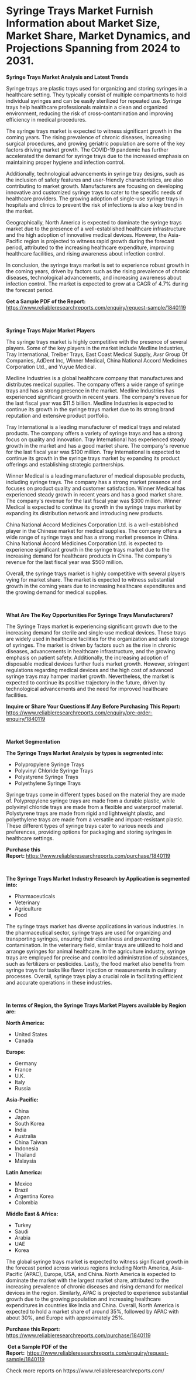 <p><h1>Syringe Trays Market Furnish Information about Market Size, Market Share, Market Dynamics, and Projections Spanning from 2024 to 2031.</h1></p><p><strong>Syringe Trays Market Analysis and Latest Trends</strong></p>
<p><p>Syringe trays are plastic trays used for organizing and storing syringes in a healthcare setting. They typically consist of multiple compartments to hold individual syringes and can be easily sterilized for repeated use. Syringe trays help healthcare professionals maintain a clean and organized environment, reducing the risk of cross-contamination and improving efficiency in medical procedures.</p><p>The syringe trays market is expected to witness significant growth in the coming years. The rising prevalence of chronic diseases, increasing surgical procedures, and growing geriatric population are some of the key factors driving market growth. The COVID-19 pandemic has further accelerated the demand for syringe trays due to the increased emphasis on maintaining proper hygiene and infection control.</p><p>Additionally, technological advancements in syringe tray designs, such as the inclusion of safety features and user-friendly characteristics, are also contributing to market growth. Manufacturers are focusing on developing innovative and customized syringe trays to cater to the specific needs of healthcare providers. The growing adoption of single-use syringe trays in hospitals and clinics to prevent the risk of infections is also a key trend in the market.</p><p>Geographically, North America is expected to dominate the syringe trays market due to the presence of a well-established healthcare infrastructure and the high adoption of innovative medical devices. However, the Asia-Pacific region is projected to witness rapid growth during the forecast period, attributed to the increasing healthcare expenditure, improving healthcare facilities, and rising awareness about infection control.</p><p>In conclusion, the syringe trays market is set to experience robust growth in the coming years, driven by factors such as the rising prevalence of chronic diseases, technological advancements, and increasing awareness about infection control. The market is expected to grow at a CAGR of 4.7% during the forecast period.</p></p>
<p><strong>Get a Sample PDF of the Report:&nbsp;</strong> <a href="https://www.reliableresearchreports.com/enquiry/request-sample/1840119">https://www.reliableresearchreports.com/enquiry/request-sample/1840119</a></p>
<p>&nbsp;</p>
<p><strong>Syringe Trays Major Market Players</strong></p>
<p><p>The syringe trays market is highly competitive with the presence of several players. Some of the key players in the market include Medline Industries, Tray International, Treiber Trays, East Coast Medical Supply, Avsr Group Of Companies, AdDent Inc, Winner Medical, China National Accord Medicines Corporation Ltd., and Yuyue Medical.</p><p>Medline Industries is a global healthcare company that manufactures and distributes medical supplies. The company offers a wide range of syringe trays and has a strong presence in the market. Medline Industries has experienced significant growth in recent years. The company's revenue for the last fiscal year was $11.5 billion. Medline Industries is expected to continue its growth in the syringe trays market due to its strong brand reputation and extensive product portfolio.</p><p>Tray International is a leading manufacturer of medical trays and related products. The company offers a variety of syringe trays and has a strong focus on quality and innovation. Tray International has experienced steady growth in the market and has a good market share. The company's revenue for the last fiscal year was $100 million. Tray International is expected to continue its growth in the syringe trays market by expanding its product offerings and establishing strategic partnerships.</p><p>Winner Medical is a leading manufacturer of medical disposable products, including syringe trays. The company has a strong market presence and focuses on product quality and customer satisfaction. Winner Medical has experienced steady growth in recent years and has a good market share. The company's revenue for the last fiscal year was $300 million. Winner Medical is expected to continue its growth in the syringe trays market by expanding its distribution network and introducing new products.</p><p>China National Accord Medicines Corporation Ltd. is a well-established player in the Chinese market for medical supplies. The company offers a wide range of syringe trays and has a strong market presence in China. China National Accord Medicines Corporation Ltd. is expected to experience significant growth in the syringe trays market due to the increasing demand for healthcare products in China. The company's revenue for the last fiscal year was $500 million.</p><p>Overall, the syringe trays market is highly competitive with several players vying for market share. The market is expected to witness substantial growth in the coming years due to increasing healthcare expenditures and the growing demand for medical supplies.</p></p>
<p>&nbsp;</p>
<p><strong>What Are The Key Opportunities For Syringe Trays Manufacturers?</strong></p>
<p><p>The Syringe Trays market is experiencing significant growth due to the increasing demand for sterile and single-use medical devices. These trays are widely used in healthcare facilities for the organization and safe storage of syringes. The market is driven by factors such as the rise in chronic diseases, advancements in healthcare infrastructure, and the growing emphasis on patient safety. Additionally, the increasing adoption of disposable medical devices further fuels market growth. However, stringent regulations regarding medical devices and the high cost of advanced syringe trays may hamper market growth. Nevertheless, the market is expected to continue its positive trajectory in the future, driven by technological advancements and the need for improved healthcare facilities.</p></p>
<p><strong>Inquire or Share Your Questions If Any Before Purchasing This Report:</strong> <a href="https://www.reliableresearchreports.com/enquiry/pre-order-enquiry/1840119">https://www.reliableresearchreports.com/enquiry/pre-order-enquiry/1840119</a></p>
<p>&nbsp;</p>
<p><strong>Market Segmentation</strong></p>
<p><strong>The Syringe Trays Market Analysis by types is segmented into:</strong></p>
<p><ul><li>Polypropylene Syringe Trays</li><li>Polyvinyl Chloride Syringe Trays</li><li>Polystyrene Syringe Trays</li><li>Polyethylene Syringe Trays</li></ul></p>
<p><p>Syringe trays come in different types based on the material they are made of. Polypropylene syringe trays are made from a durable plastic, while polyvinyl chloride trays are made from a flexible and waterproof material. Polystyrene trays are made from rigid and lightweight plastic, and polyethylene trays are made from a versatile and impact-resistant plastic. These different types of syringe trays cater to various needs and preferences, providing options for packaging and storing syringes in healthcare settings.</p></p>
<p><strong>Purchase this Report:&nbsp;</strong><a href="https://www.reliableresearchreports.com/purchase/1840119">https://www.reliableresearchreports.com/purchase/1840119</a></p>
<p>&nbsp;</p>
<p><strong>The Syringe Trays Market Industry Research by Application is segmented into:</strong></p>
<p><ul><li>Pharmaceuticals</li><li>Veterinary</li><li>Agriculture</li><li>Food</li></ul></p>
<p><p>The syringe trays market has diverse applications in various industries. In the pharmaceutical sector, syringe trays are used for organizing and transporting syringes, ensuring their cleanliness and preventing contamination. In the veterinary field, similar trays are utilized to hold and arrange syringes for animal healthcare. In the agriculture industry, syringe trays are employed for precise and controlled administration of substances, such as fertilizers or pesticides. Lastly, the food market also benefits from syringe trays for tasks like flavor injection or measurements in culinary processes. Overall, syringe trays play a crucial role in facilitating efficient and accurate operations in these industries.</p></p>
<p>&nbsp;</p>
<p><strong>In terms of Region, the Syringe Trays Market Players available by Region are:</strong></p>
<p>
    <p> <strong> North America: </strong>
        <ul>
            <li>United States</li>
            <li>Canada</li>
        </ul>
        </p> 
    <p> <strong> Europe: </strong>
        <ul>
            <li>Germany</li>
            <li>France</li>
            <li>U.K.</li>
            <li>Italy</li>
            <li>Russia</li>
        </ul>
        </p> 
    <p> <strong> Asia-Pacific: </strong>
        <ul>
            <li>China</li>
            <li>Japan</li>
            <li>South Korea</li>
            <li>India</li>
            <li>Australia</li>
            <li>China Taiwan</li>
            <li>Indonesia</li>
            <li>Thailand</li>
            <li>Malaysia</li>
        </ul>
        </p> 
    <p> <strong> Latin America: </strong>
        <ul>
            <li>Mexico</li>
            <li>Brazil</li>
            <li>Argentina Korea</li>
            <li>Colombia</li>
        </ul>
        </p> 
    <p> <strong> Middle East & Africa: </strong>
        <ul>
            <li>Turkey</li>
            <li>Saudi</li>
            <li>Arabia</li>
            <li>UAE</li>
            <li>Korea</li>
        </ul>
    </p>
    </p>
<p><p>The global syringe trays market is expected to witness significant growth in the forecast period across various regions including North America, Asia-Pacific (APAC), Europe, USA, and China. North America is expected to dominate the market with the largest market share, attributed to the increasing prevalence of chronic diseases and rising demand for medical devices in the region. Similarly, APAC is projected to experience substantial growth due to the growing population and increasing healthcare expenditures in countries like India and China. Overall, North America is expected to hold a market share of around 35%, followed by APAC with about 30%, and Europe with approximately 25%.</p></p>
<p><strong>Purchase this Report: </strong><a href="https://www.reliableresearchreports.com/purchase/1840119">https://www.reliableresearchreports.com/purchase/1840119</a></p>
<p>&nbsp;<strong>Get a Sample PDF of the Report:&nbsp;&nbsp;</strong><a href="https://www.reliableresearchreports.com/enquiry/request-sample/1840119">https://www.reliableresearchreports.com/enquiry/request-sample/1840119</a></p>
<p><strong></strong></p>
<p>Check more reports on https://www.reliableresearchreports.com/</p>